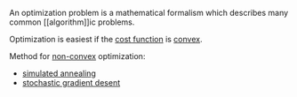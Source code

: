 An optimization problem is a mathematical formalism which describes
many common [[algorithm]]ic problems. 


Optimization is easiest if the [cost function](./cost_function.md) is [convex](convex.md).



Method for [non-convex](./concave.md) optimization:
- [simulated annealing](./simulated_annealing.md)
- [stochastic gradient desent](./stochastic_gradient_descent.md)